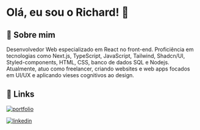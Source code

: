
# Olá, eu sou o Richard! 👋


## 🚀 Sobre mim
Desenvolvedor Web especializado em React no front-end. Proficiência em tecnologias como  Next.js, TypeScript, JavaScript, Tailwind, Shadcn/UI, Styled-components, HTML, CSS, banco de dados SQL e Nodejs. Atualmente, atuo como freelancer, criando websites e web apps focados em UI/UX e aplicando vieses cognitivos ao design.

## 🔗 Links
[![portfolio](https://img.shields.io/badge/my_portfolio-000?style=for-the-badge&logo=ko-fi&logoColor=white)](https://katherineoelsner.com/) 

[![linkedin](https://img.shields.io/badge/linkedin-0A66C2?style=for-the-badge&logo=linkedin&logoColor=white)](https://www.linkedin.com/in/richardbmezzomo)
